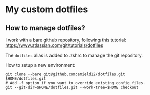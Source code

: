 # My custom dotfiles

## How to manage dotfiles? 

I work with a bare github repository, following this tutorial: https://www.atlassian.com/git/tutorials/dotfiles

The `dotfiles` alias is added to .zshrc to manage the git repository.

How to setup a new environment:

```
git clone --bare git@github.com:emield12/dotfiles.git $HOME/dotfiles.git
# Add -f option if you want to override existing config files.
git --git-dir=$HOME/dotfiles.git --work-tree=$HOME checkout
```
